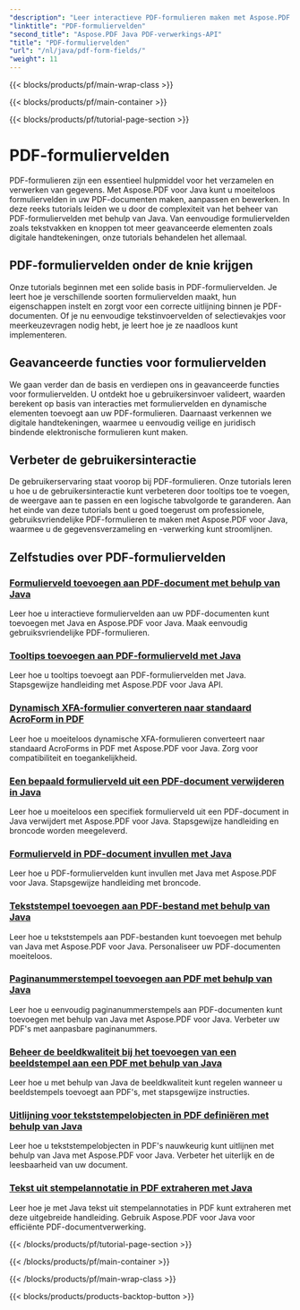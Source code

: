 ```yaml
---
"description": "Leer interactieve PDF-formulieren maken met Aspose.PDF voor Java. Uitgebreide tutorials voor efficiënte bewerking van formuliervelden."
"linktitle": "PDF-formuliervelden"
"second_title": "Aspose.PDF Java PDF-verwerkings-API"
"title": "PDF-formuliervelden"
"url": "/nl/java/pdf-form-fields/"
"weight": 11
---
```


{{< blocks/products/pf/main-wrap-class >}}

{{< blocks/products/pf/main-container >}}

{{< blocks/products/pf/tutorial-page-section >}}

# PDF-formuliervelden


PDF-formulieren zijn een essentieel hulpmiddel voor het verzamelen en verwerken van gegevens. Met Aspose.PDF voor Java kunt u moeiteloos formuliervelden in uw PDF-documenten maken, aanpassen en bewerken. In deze reeks tutorials leiden we u door de complexiteit van het beheer van PDF-formuliervelden met behulp van Java. Van eenvoudige formuliervelden zoals tekstvakken en knoppen tot meer geavanceerde elementen zoals digitale handtekeningen, onze tutorials behandelen het allemaal.

## PDF-formuliervelden onder de knie krijgen

Onze tutorials beginnen met een solide basis in PDF-formuliervelden. Je leert hoe je verschillende soorten formuliervelden maakt, hun eigenschappen instelt en zorgt voor een correcte uitlijning binnen je PDF-documenten. Of je nu eenvoudige tekstinvoervelden of selectievakjes voor meerkeuzevragen nodig hebt, je leert hoe je ze naadloos kunt implementeren.

## Geavanceerde functies voor formuliervelden

We gaan verder dan de basis en verdiepen ons in geavanceerde functies voor formuliervelden. U ontdekt hoe u gebruikersinvoer valideert, waarden berekent op basis van interacties met formuliervelden en dynamische elementen toevoegt aan uw PDF-formulieren. Daarnaast verkennen we digitale handtekeningen, waarmee u eenvoudig veilige en juridisch bindende elektronische formulieren kunt maken.

## Verbeter de gebruikersinteractie

De gebruikerservaring staat voorop bij PDF-formulieren. Onze tutorials leren u hoe u de gebruikersinteractie kunt verbeteren door tooltips toe te voegen, de weergave aan te passen en een logische tabvolgorde te garanderen. Aan het einde van deze tutorials bent u goed toegerust om professionele, gebruiksvriendelijke PDF-formulieren te maken met Aspose.PDF voor Java, waarmee u de gegevensverzameling en -verwerking kunt stroomlijnen.

## Zelfstudies over PDF-formuliervelden
### [Formulierveld toevoegen aan PDF-document met behulp van Java](./add-form-field-in-pdf-document-using-java/)
Leer hoe u interactieve formuliervelden aan uw PDF-documenten kunt toevoegen met Java en Aspose.PDF voor Java. Maak eenvoudig gebruiksvriendelijke PDF-formulieren.
### [Tooltips toevoegen aan PDF-formulierveld met Java](./add-tooltip-to-pdf-form-field-with-java/)
Leer hoe u tooltips toevoegt aan PDF-formuliervelden met Java. Stapsgewijze handleiding met Aspose.PDF voor Java API.
### [Dynamisch XFA-formulier converteren naar standaard AcroForm in PDF](./convert-dynamic-xfa-form-to-standard-acroform-in-pdf/)
Leer hoe u moeiteloos dynamische XFA-formulieren converteert naar standaard AcroForms in PDF met Aspose.PDF voor Java. Zorg voor compatibiliteit en toegankelijkheid.
### [Een bepaald formulierveld uit een PDF-document verwijderen in Java](./delete-particular-form-field-from-pdf-document-in-java/)
Leer hoe u moeiteloos een specifiek formulierveld uit een PDF-document in Java verwijdert met Aspose.PDF voor Java. Stapsgewijze handleiding en broncode worden meegeleverd.
### [Formulierveld in PDF-document invullen met Java](./fill-form-field-in-pdf-document-with-java/)
Leer hoe u PDF-formuliervelden kunt invullen met Java met Aspose.PDF voor Java. Stapsgewijze handleiding met broncode.
### [Tekststempel toevoegen aan PDF-bestand met behulp van Java](./adding-text-stamp-in-pdf-file-using-java/)
Leer hoe u tekststempels aan PDF-bestanden kunt toevoegen met behulp van Java met Aspose.PDF voor Java. Personaliseer uw PDF-documenten moeiteloos.
### [Paginanummerstempel toevoegen aan PDF met behulp van Java](./add-page-number-stamp-in-pdf-using-java/)
Leer hoe u eenvoudig paginanummerstempels aan PDF-documenten kunt toevoegen met behulp van Java met Aspose.PDF voor Java. Verbeter uw PDF's met aanpasbare paginanummers.
### [Beheer de beeldkwaliteit bij het toevoegen van een beeldstempel aan een PDF met behulp van Java](./control-image-quality-when-adding-image-stamp-in-pdf-using-java/)
Leer hoe u met behulp van Java de beeldkwaliteit kunt regelen wanneer u beeldstempels toevoegt aan PDF's, met stapsgewijze instructies.
### [Uitlijning voor tekststempelobjecten in PDF definiëren met behulp van Java](./define-alignment-for-text-stamp-object-in-pdf-using-java/)
Leer hoe u tekststempelobjecten in PDF's nauwkeurig kunt uitlijnen met behulp van Java met Aspose.PDF voor Java. Verbeter het uiterlijk en de leesbaarheid van uw document.
### [Tekst uit stempelannotatie in PDF extraheren met Java](./extract-text-from-stamp-annotation-in-pdf-using-java/)
Leer hoe je met Java tekst uit stempelannotaties in PDF kunt extraheren met deze uitgebreide handleiding. Gebruik Aspose.PDF voor Java voor efficiënte PDF-documentverwerking.

{{< /blocks/products/pf/tutorial-page-section >}}

{{< /blocks/products/pf/main-container >}}

{{< /blocks/products/pf/main-wrap-class >}}

{{< blocks/products/products-backtop-button >}}